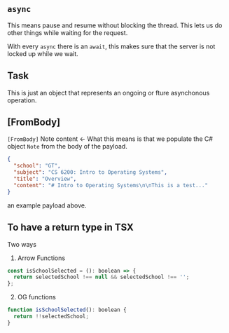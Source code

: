 ## `async`
This means pause and resume without blocking the thread. This lets us do other things while waiting for the request.

With every `async` there is an `await`, this makes sure that the server is not locked up while we wait.

## Task

This is just an object that represents an ongoing or fture asynchonous operation.

## [FromBody]

`[FromBody]` Note content <- What this means is that we populate the C# object `Note` from the body of the payload.
```json
{
  "school": "GT",
  "subject": "CS 6200: Intro to Operating Systems",
  "title": "Overview",
  "content": "# Intro to Operating Systems\n\nThis is a test..."
}
```

an example payload above.

## To have a return type in TSX

Two ways
1. Arrow Functions
```js
const isSchoolSelected = (): boolean => {
  return selectedSchool !== null && selectedSchool !== '';
};
```
2. OG functions
```js
function isSchoolSelected(): boolean {
  return !!selectedSchool;
}
```
